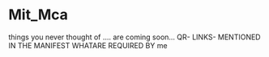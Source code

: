 # Mit_Mca
things you never thought of .... are coming soon...
QR- LINKS- MENTIONED IN THE MANIFEST WHATARE REQUIRED BY me
